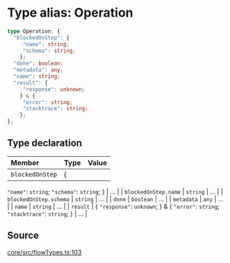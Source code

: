 # Type alias: Operation

```ts
type Operation: {
  "blockedOnStep": {
     "name": string;
     "schema": string;
    };
  "done": boolean;
  "metadata": any;
  "name": string;
  "result": {
     "response": unknown;
    } & {
     "error": string;
     "stacktrace": string;
    };
};
```

## Type declaration

| Member | Type | Value |
| :------ | :------ | :------ |
| `blockedOnStep` | \{
  `"name"`: `string`;
  `"schema"`: `string`;
 \} | ... |
| `blockedOnStep.name` | `string` | ... |
| `blockedOnStep.schema` | `string` | ... |
| `done` | `boolean` | ... |
| `metadata` | `any` | ... |
| `name` | `string` | ... |
| `result` | \{
  `"response"`: `unknown`;
 \} & \{
  `"error"`: `string`;
  `"stacktrace"`: `string`;
 \} | ... |

## Source

[core/src/flowTypes.ts:103](https://github.com/firebase/genkit/blob/2b0be364306d92a8e7d13efc2da4fb04c1d21e29/js/core/src/flowTypes.ts#L103)
